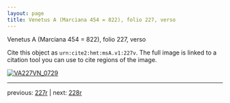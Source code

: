 ```yaml
---
layout: page
title: Venetus A (Marciana 454 = 822), folio 227, verso
---
```


Venetus A (Marciana 454 = 822), folio 227, verso

Cite this object as `urn:cite2:hmt:msA.v1:227v`.  The full image is linked to a citation tool you can use to cite regions of the image.

[![VA227VN_0729](http://www.homermultitext.org/iipsrv?IIIF=/project/homer/pyramidal/deepzoom/hmt/vaimg/2017a/VA227VN_0729.tif/full/800,/0/default.jpg)](http://www.homermultitext.org/ict2/?urn=urn:cite2:hmt:vaimg.2017a:VA227VN_0729) 

---

previous:  [227r](../227r/) | next: [228r](../228r/)